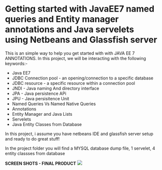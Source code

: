# Getting started with JavaEE7 named queries and Entity manager annotations and Java servelets using Netbeans and Glassfish server
<p>This is an simple way to help you get started with with JAVA EE 7 ANNOTATIONS. In this project, we will be interacting with the following keywords:-</p>
<ul>
  <li>Java EE7</li>
  <li>JDBC Connection pool - an opening/connection to a specific database</li>
  <li>JDBC resource - a specific resource within a connection pool</li>
  <li>JNDI - Java naming And directory interface</li>
  <li>JPA - Java persistence APi</li>
  <li>JPU - Java persisitence Unit</li>
  <li>Named Queries Vs Named Native Queries</li>
  <li>Annotations</li>
  <li>Entity Manager and Java Lists</li>
  <li>Servelets</li>
  <li>Java Entity Classes from Database</li>
</ul>
<p>In this project, i assume you have netbeans IDE and glassfish server setup and ready to do great stuff!
  
 In the project folder you will find a MYSQL database dump file, 1 servelet, 4 entity classses from database</p>
 <b>SCREEN SHOTS - FINAL PRODUCT</b>
 <img src="https://github.com/theambidextrous/NetBeansProjects/blob/master/EntityClassServelet/snap.PNG?raw=true"/>
